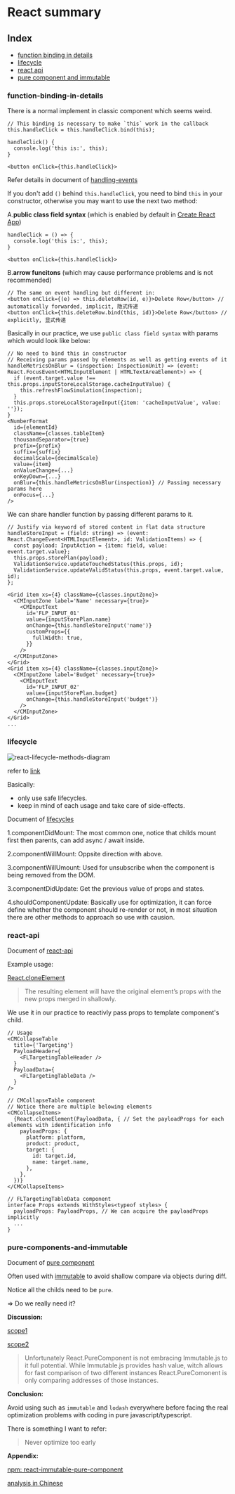 # React summary

## Index

- [function binding in details](#function-binding-in-details)  
- [lifecycle](#lifecycle)  
- [react api](#react-api)  
- [pure component and immutable](#pure-components-and-immutable)  

### function-binding-in-details

There is a normal implement in classic component which seems weird.  

```tsx
// This binding is necessary to make `this` work in the callback
this.handleClick = this.handleClick.bind(this);

handleClick() {
  console.log('this is:', this);
}

<button onClick={this.handleClick}>
```

Refer details in document of [handling-events](https://en.reactjs.org/docs/handling-events.html)  

If you don't add `()` behind `this.handleClick`, you need to bind `this` in your constructor, otherwise you may want to use the next two method:

A.**public class field syntax** (which is enabled by default in [Create React App](https://reactjs.org/docs/create-a-new-react-app.html))  

```tsx
handleClick = () => {
  console.log('this is:', this);
}

<button onClick={this.handleClick}>
```

B.**arrow funcitons** (which may cause performance problems and is not recommended)

```tsx
// The same on event handling but different in:
<button onClick={(e) => this.deleteRow(id, e)}>Delete Row</button> // automatically forwarded, implicit, 隐式传递
<button onClick={this.deleteRow.bind(this, id)}>Delete Row</button> // explicitly, 显式传递
```

Basically in our practice, we use `public class field syntax` with params which would look like below:  

```tsx
// No need to bind this in constructor
// Receiving params passed by elements as well as getting events of it
handleMetricsOnBlur = (inspection: InspectionUnit) => (event: React.FocusEvent<HTMLInputElement | HTMLTextAreaElement>) => {
  if (event.target.value !== this.props.inputStoreLocalStorage.cacheInputValue) {
    this.refreshFlowSimulation(inspection);
  }
  this.props.storeLocalStorageInput({item: 'cacheInputValue', value: ''});
}
<NumberFormat
  id={elementId}
  className={classes.tableItem}
  thousandSeparator={true}
  prefix={prefix}
  suffix={suffix}
  decimalScale={decimalScale}
  value={item}
  onValueChange={...}
  onKeyDown={...}
  onBlur={this.handleMetricsOnBlur(inspection)} // Passing necessary params here
  onFocus={...}
/>
```

We can share handler function by passing different params to it.

```tsx
// Justify via keyword of stored content in flat data structure
handleStoreInput = (field: string) => (event: React.ChangeEvent<HTMLInputElement>, id: ValidationItems) => {
  const payload: InputAction = {item: field, value: event.target.value};
  this.props.storePlan(payload);
  ValidationService.updateTouchedStatus(this.props, id);
  ValidationService.updateValidStatus(this.props, event.target.value, id);
};

<Grid item xs={4} className={classes.inputZone}>
  <CMInputZone label='Name' necessary={true}>
    <CMInputText
      id='FLP_INPUT_01'
      value={inputStorePlan.name}
      onChange={this.handleStoreInput('name')}
      customProps={{
        fullWidth: true,
      }}
    />
  </CMInputZone>
</Grid>
<Grid item xs={4} className={classes.inputZone}>
  <CMInputZone label='Budget' necessary={true}>
    <CMInputText
      id='FLP_INPUT_02'
      value={inputStorePlan.budget}
      onChange={this.handleStoreInput('budget')}
    />
  </CMInputZone>
</Grid>
...
```

### lifecycle

![react-lifecycle-methods-diagram](https://github.com/ibarapascal/access-catalog/blob/master/blog/summary-of-react-develop-practice/assets/screenshot2020-01-22-7-47-15.png)

refer to [link](http://projects.wojtekmaj.pl/react-lifecycle-methods-diagram/)  

Basically:  

- only use safe lifecycles.  
- keep in mind of each usage and take care of side-effects.  

Document of [lifecycles](https://reactjs.org/docs/state-and-lifecycle.html)

1.componentDidMount: The most common one, notice that childs mount first then parents, can add async / await inside.  

2.componentWillMount: Oppsite direction with above.  

3.componentWillUmount: Used for unsubscribe when the component is being removed from the DOM.  

3.componentDidUpdate: Get the previous value of props and states.  

4.shouldComponentUpdate: Basically use for optimization, it can force define whether the component should re-render or not, in most situation there are other methods to approach so use with causion.  

### react-api

Document of [react-api](https://reactjs.org/docs/react-api.html)

Example usage:  

[React.cloneElement](https://reactjs.org/docs/react-api.html#cloneelement)

>The resulting element will have the original element’s props with the new props merged in shallowly.

We use it in our practice to reactivly pass props to template component's child.  

```tsx
// Usage
<CMCollapseTable
  title={'Targeting'}
  PayloadHeader={
    <FLTargetingTableHeader />
  }
  PayloadData={
    <FLTargetingTableData />
  }
/>
```

```tsx
// CMCollapseTable component
// Notice there are multiple belowing elements
<CMCollapseItems>
  {React.cloneElement(PayloadData, { // Set the payloadProps for each elements with identification info
    payloadProps: {
      platform: platform,
      product: product,
      target: {
        id: target.id,
        name: target.name,
      },
    },
  })}
</CMCollapseItems>
```

```tsx
// FLTargetingTableData component
interface Props extends WithStyles<typeof styles> {
  payloadProps: PayloadProps, // We can acquire the payloadProps implicitly
  ...
}
```

### pure-components-and-immutable

Document of [pure component](https://reactjs.org/docs/react-api.html#reactpurecomponent)

Often used with [immutable](https://github.com/immutable-js/immutable-js) to avoid shallow compare via objects during diff.  

Notice all the childs need to be `pure`.  

=> Do we really need it?  

**Discussion:**  

[scope1](https://github.com/react-boilerplate/react-boilerplate/issues/441)

[scope2](https://news.ycombinator.com/item?id=14418576)

>Unfortunately React.PureComponent is not embracing Immutable.js to it full potential. While Immutable.js provides hash value, witch allows for fast comparison of two different instances React.PureComonent is only comparing addresses of those instances.

**Conclusion:**  

Avoid using such as `immutable` and `lodash` everywhere before facing the real optimization problems with coding in pure javascript/typescript.  

There is something I want to refer:  

>Never optimize too early  

**Appendix:**  

[npm: react-immutable-pure-component](https://www.npmjs.com/package/react-immutable-pure-component)

[analysis in Chinese](https://tech.youzan.com/purecomponent-immutablejs/)
